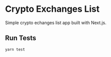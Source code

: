 # Crypto Exchanges List

Simple crypto echanges list app built with Next.js.

## Run Tests

```bash
yarn test
```
